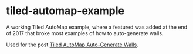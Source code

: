 # tiled-automap-example
A working Tiled AutoMap example, where a featured was added at the end of 2017 that broke most examples of how to auto-generate walls.

Used for the post [Tiled AutoMap Auto-Generate Walls](https://stevenklambert.com/writing/tiled-automap-auto-generate-walls/).
